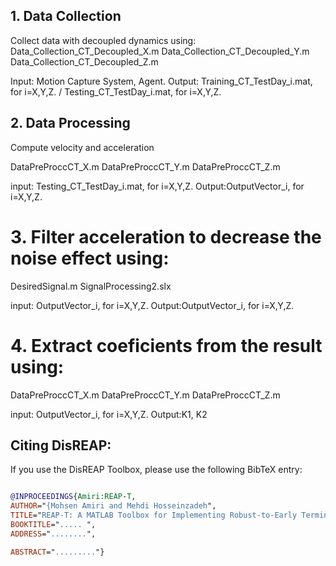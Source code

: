 ## 1. Data Collection
Collect data with decoupled dynamics using:
Data_Collection_CT_Decoupled_X.m
Data_Collection_CT_Decoupled_Y.m
Data_Collection_CT_Decoupled_Z.m

Input: Motion Capture System, Agent.
Output: Training_CT_TestDay_i.mat, for i=X,Y,Z. / Testing_CT_TestDay_i.mat, for i=X,Y,Z.


## 2. Data Processing
Compute velocity and acceleration

DataPreProccCT_X.m
DataPreProccCT_Y.m
DataPreProccCT_Z.m

input: Testing_CT_TestDay_i.mat, for i=X,Y,Z.
Output:OutputVector_i, for i=X,Y,Z.

# 3. Filter acceleration to decrease the noise effect using:
DesiredSignal.m 
SignalProcessing2.slx

input: OutputVector_i, for i=X,Y,Z.
Output:OutputVector_i, for i=X,Y,Z.
# 4. Extract coeficients from the result using:
DataPreProccCT_X.m
DataPreProccCT_Y.m
DataPreProccCT_Z.m

input: OutputVector_i, for i=X,Y,Z.
Output:K1, K2

## Citing DisREAP:

If you use the DisREAP Toolbox, please use the following BibTeX entry:
```bibtex

@INPROCEEDINGS{Amiri:REAP-T,
AUTHOR="{Mohsen Amiri and Mehdi Hosseinzadeh",
TITLE="REAP-T: A MATLAB Toolbox for Implementing Robust-to-Early Termination Model Predictive Control",
BOOKTITLE="..... ",
ADDRESS="........",

ABSTRACT="........."}





